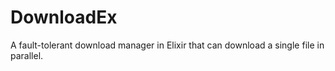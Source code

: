 DownloadEx
=====================

A fault-tolerant download manager in Elixir that can download a single file in parallel.
